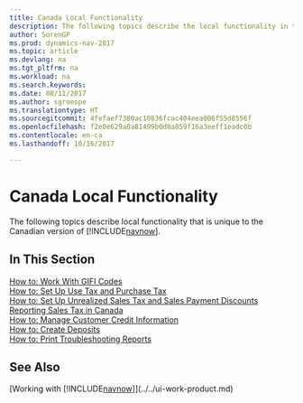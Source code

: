 ```yaml
---
title: Canada Local Functionality
description: The following topics describe the local functionality in the Canadian version of [!INCLUDE[navnow](../../includes/navnow_md.md)].
author: SorenGP
ms.prod: dynamics-nav-2017
ms.topic: article
ms.devlang: na
ms.tgt_pltfrm: na
ms.workload: na
ms.search.keywords: 
ms.date: 08/11/2017
ms.author: sgroespe
ms.translationtype: HT
ms.sourcegitcommit: 4fefaef7380ac10836fcac404eea006f55d8556f
ms.openlocfilehash: f2e0e629a0a81499b0d0a859f16a3eeff1eadc0b
ms.contentlocale: en-ca
ms.lasthandoff: 10/16/2017

---
```

# <a name="canada-local-functionality"></a>Canada Local Functionality
The following topics describe local functionality that is unique to the Canadian version of [!INCLUDE[navnow](../../includes/navnow_md.md)].  

## <a name="in-this-section"></a>In This Section
[How to: Work With GIFI Codes](work-gifi-codes.md)  
[How to: Set Up Use Tax and Purchase Tax](how-to-set-up-use-tax-and-purchase-tax.md)  
[How to: Set Up Unrealized Sales Tax and Sales Payment Discounts](how-to-set-up-unrealized-sales-tax-and-sales-payment-discounts.md)  
[Reporting Sales Tax in Canada](ca-sales-tax.md)  
[How to: Manage Customer Credit Information](how-to-manage-customer-credit-information.md)  
[How to: Create Deposits](how-to-create-deposits.md)  
[How to: Print Troubleshooting Reports](how-to-print-troubleshooting-reports.md)

## <a name="see-also"></a>See Also
[Working with [!INCLUDE[navnow](../../includes/navnow_md.md)]](../../ui-work-product.md)   

